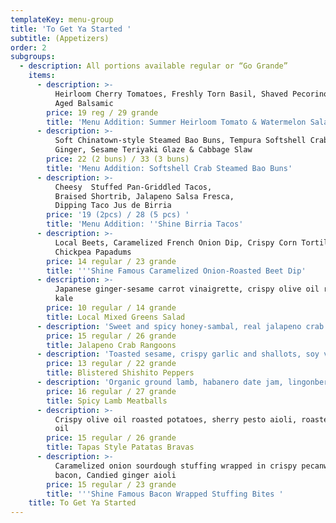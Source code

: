 ```yaml
---
templateKey: menu-group
title: 'To Get Ya Started '
subtitle: (Appetizers)
order: 2
subgroups:
  - description: All portions available regular or “Go Grande”
    items:
      - description: >-
          Heirloom Cherry Tomatoes, Freshly Torn Basil, Shaved Pecorino Cheese,
          Aged Balsamic
        price: 19 reg / 29 grande
        title: 'Menu Addition: Summer Heirloom Tomato & Watermelon Salad'
      - description: >-
          Soft Chinatown-style Steamed Bao Buns, Tempura Softshell Crab, Pickled
          Ginger, Sesame Teriyaki Glaze & Cabbage Slaw 
        price: 22 (2 buns) / 33 (3 buns)
        title: 'Menu Addition: Softshell Crab Steamed Bao Buns'
      - description: >-
          Cheesy  Stuffed Pan-Griddled Tacos,                            
          Braised Shortrib, Jalapeno Salsa Fresca,                            
          Dipping Taco Jus de Birria  
        price: '19 (2pcs) / 28 (5 pcs) '
        title: 'Menu Addition: ''Shine Birria Tacos'
      - description: >-
          Local Beets, Caramelized French Onion Dip, Crispy Corn Tortillas,
          Chickpea Papadums
        price: 14 regular / 23 grande
        title: '''Shine Famous Caramelized Onion-Roasted Beet Dip'
      - description: >-
          Japanese ginger-sesame carrot vinaigrette, crispy olive oil roasted
          kale
        price: 10 regular / 14 grande
        title: Local Mixed Greens Salad
      - description: 'Sweet and spicy honey-sambal, real jalapeno crab filling'
        price: 15 regular / 26 grande
        title: Jalapeno Crab Rangoons
      - description: 'Toasted sesame, crispy garlic and shallots, soy vinaigrette'
        price: 13 regular / 22 grande
        title: Blistered Shishito Peppers
      - description: 'Organic ground lamb, habanero date jam, lingonberry (gluten free)'
        price: 16 regular / 27 grande
        title: Spicy Lamb Meatballs
      - description: >-
          Crispy olive oil roasted potatoes, sherry pesto aioli, roasted garlic
          oil
        price: 15 regular / 26 grande
        title: Tapas Style Patatas Bravas
      - description: >-
          Caramelized onion sourdough stuffing wrapped in crispy pecanwood
          bacon, Candied ginger aioli 
        price: 15 regular / 23 grande
        title: '''Shine Famous Bacon Wrapped Stuffing Bites '
    title: To Get Ya Started
---
```


